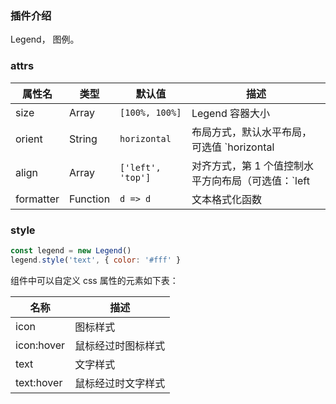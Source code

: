 ### 插件介绍

Legend， 图例。

### attrs

| 属性名    | 类型     | 默认值            | 描述                                                                                                                                                                                                                |
| --------- | -------- | ----------------- | ------------------------------------------------------------------------------------------------------------------------------------------------------------------------------------------------------------------- |
| size      | Array    | `[100%, 100%]`    | Legend 容器大小                                                                                                                                                                                                     |
| orient    | String   | `horizontal`      | 布局方式，默认水平布局，可选值 `horizontal | vertical`                                                                                                                                                              |
| align     | Array    | `['left', 'top']` | 对齐方式，第 1 个值控制水平方向布局（可选值：`left | center | right`，也可设置为 **_数字_** 或 **_百分比_**），第 2 个值控制垂直方向布局（可选值：`top | center | bottom`， 也可设置为 **_数字_** 或 **_百分比_**） |
| formatter | Function | `d => d`          | 文本格式化函数                                                                                                                                                                                                      |

### style

```javascript
const legend = new Legend()
legend.style('text', { color: '#fff' }
```

组件中可以自定义 css 属性的元素如下表：

| 名称       | 描述               |
| ---------- | ------------------ |
| icon       | 图标样式           |
| icon:hover | 鼠标经过时图标样式 |
| text       | 文字样式           |
| text:hover | 鼠标经过时文字样式 |
